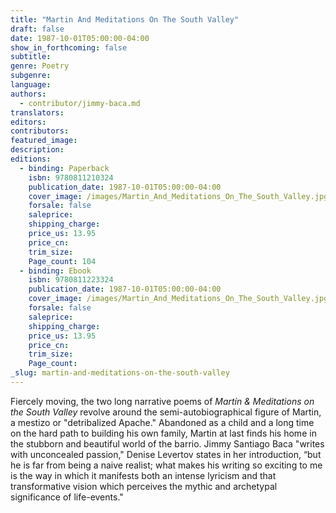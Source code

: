 ```yaml
---
title: "Martin And Meditations On The South Valley"
draft: false
date: 1987-10-01T05:00:00-04:00
show_in_forthcoming: false
subtitle:
genre: Poetry
subgenre:
language:
authors:
  - contributor/jimmy-baca.md
translators:
editors:
contributors:
featured_image:
description:
editions:
  - binding: Paperback
    isbn: 9780811210324
    publication_date: 1987-10-01T05:00:00-04:00
    cover_image: /images/Martin_And_Meditations_On_The_South_Valley.jpg
    forsale: false
    saleprice:
    shipping_charge:
    price_us: 13.95
    price_cn:
    trim_size:
    Page_count: 104
  - binding: Ebook
    isbn: 9780811223324
    publication_date: 1987-10-01T05:00:00-04:00
    cover_image: /images/Martin_And_Meditations_On_The_South_Valley.jpg
    forsale: false
    saleprice:
    shipping_charge:
    price_us: 13.95
    price_cn:
    trim_size:
    Page_count:
_slug: martin-and-meditations-on-the-south-valley
---
```


Fiercely moving, the two long narrative poems of _Martín & Meditations on the South Valley_ revolve around the semi-autobiographical figure of Martin, a mestizo or "detribalized Apache." Abandoned as a child and a long time on the hard path to building his own family, Martin at last finds his home in the stubborn and beautiful world of the barrio. Jimmy Santiago Baca "writes with unconcealed passion," Denise Levertov states in her introduction, “but he is far from being a naive realist; what makes his writing so exciting to me is the way in which it manifests both an intense lyricism and that transformative vision which perceives the mythic and archetypal significance of life-events."


